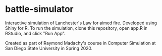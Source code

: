 # battle-simulator
Interactive simulation of Lanchester's Law for aimed fire. Developed using Shiny for R. 
To run the simulation, clone this repository, open app.R in RStudio, and click "Run App".

Created as part of Raymond Madachy's course in Computer Simulation at San Diego State University in Spring 2020.
